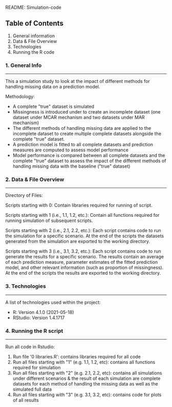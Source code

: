README: Simulation-code

## Table of Contents
1. General information
2. Data & File Overview
3. Technologies
4. Running the R code

### 1. General Info
***

This a simulation study to look at the impact of different methods for handling missing data on a prediction model. 

Methodology:
- A complete "true" dataset is simulated
- Missingness is introduced under to create an incomplete dataset (one dataset under MCAR mechanism and two datasets under MAR mechanism)  
- The different methods of handling missing data are applied to the incomplete dataset to create multiple complete datasets alongside the complete "true" dataset.
- A prediction model is fitted to all complete datasets and prediction measures are computed to assess model performance
- Model performance is compared between all complete datasets and the complete "true" dataset to assess the impact of the different methods of handling missing data with the baseline ("true" dataset)

### 2. Data & File Overview
***
Directory of Files:

Scripts starting with 0: 
Contain libraries required for running of script.

Scripts starting with 1 (i.e., 1.1, 1.2, etc.): 
Contain all functions required for running simulation of subsequent scripts.

Scripts starting with 2 (i.e., 2.1, 2.2, etc.): 
Each script contains code to run the simulation for a specific scenario. At the end of the scripts the datasets generated from the simulation are exported to the working directory. 

Scripts starting with 3 (i.e., 3.1, 3.2, etc.): 
Each script contains code to run generate the results for a specific scenario. The results contain an average of each prediction measure, parameter estimates of the fitted prediction model, and other relevant information (such as proportion of missingness). At the end of the scripts the results are exported to the working directory. 

### 3. Technologies
***
A list of technologies used within the project:
* R: Version 4.1.0 (2021-05-18)
* RStudio: Version 1.4.1717

### 4. Running the R script
***

Run all code in Rstudio:

1. Run file '0 libraries.R': contains libraries required for all code
2. Run all files starting with "1" (e.g. 1.1, 1.2, etc): contains all functions required for simulation
3. Run all files starting with "2" (e.g. 2.1, 2.2, etc): contains all simulations under different scenarios & the result of each simulation are complete datasets for each method of handling the missing data as well as the simulated full data
4. Run all files starting with "3" (e.g. 3.1, 3.2, etc): contains code for plots of all results

